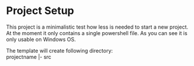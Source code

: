 <h1>Project Setup</h1>

<p>This project is a minimalistic test how less is needed to start a new project. At the moment it only contains a single powershell file.
As you can see it is only usable on Windows OS.</p>

<p>
The template will create following directory:</br>
projectname
|- src
</p>
